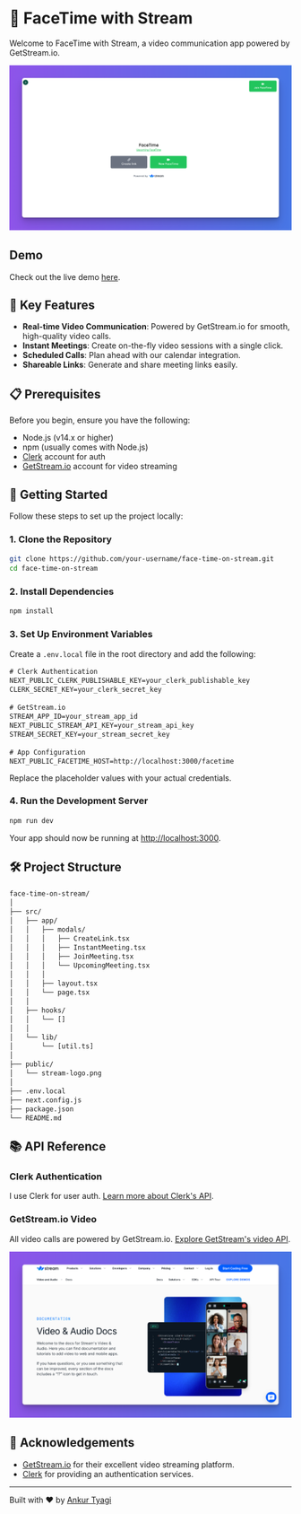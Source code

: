 # 🚀 FaceTime with Stream

Welcome to FaceTime with Stream, a video communication app powered by GetStream.io.

![img.png](./public/img.png)

## Demo

Check out the live demo [here](https://facetime-on-stream.vercel.app/).

## 🌟 Key Features

- **Real-time Video Communication**: Powered by GetStream.io for smooth, high-quality video calls.
- **Instant Meetings**: Create on-the-fly video sessions with a single click.
- **Scheduled Calls**: Plan ahead with our calendar integration.
- **Shareable Links**: Generate and share meeting links easily.

## 📋 Prerequisites

Before you begin, ensure you have the following:

- Node.js (v14.x or higher)
- npm (usually comes with Node.js)
- [Clerk](https://clerk.com/) account for auth
- [GetStream.io](https://getstream.io/) account for video streaming

## 🚀 Getting Started

Follow these steps to set up the project locally:

### 1. Clone the Repository

```bash
git clone https://github.com/your-username/face-time-on-stream.git
cd face-time-on-stream
```

### 2. Install Dependencies

```bash
npm install
```

### 3. Set Up Environment Variables

Create a `.env.local` file in the root directory and add the following:

```env
# Clerk Authentication
NEXT_PUBLIC_CLERK_PUBLISHABLE_KEY=your_clerk_publishable_key
CLERK_SECRET_KEY=your_clerk_secret_key

# GetStream.io
STREAM_APP_ID=your_stream_app_id
NEXT_PUBLIC_STREAM_API_KEY=your_stream_api_key
STREAM_SECRET_KEY=your_stream_secret_key

# App Configuration
NEXT_PUBLIC_FACETIME_HOST=http://localhost:3000/facetime
```

Replace the placeholder values with your actual credentials.

### 4. Run the Development Server

```bash
npm run dev
```

Your app should now be running at [http://localhost:3000](http://localhost:3000).

## 🛠 Project Structure

```
face-time-on-stream/
│
├── src/
│   ├── app/
│   │   ├── modals/
│   │   │   ├── CreateLink.tsx
│   │   │   ├── InstantMeeting.tsx
│   │   │   ├── JoinMeeting.tsx
│   │   │   └── UpcomingMeeting.tsx
│   │   │
│   │   ├── layout.tsx
│   │   └── page.tsx
│   │
│   ├── hooks/
│   │   └── []
│   │
│   └── lib/
│       └── [util.ts]
│
├── public/
│   └── stream-logo.png
│
├── .env.local
├── next.config.js
├── package.json
└── README.md
```

## 📚 API Reference

### Clerk Authentication

I use Clerk for user auth. [Learn more about Clerk's API](https://clerk.com/docs/reference/clerkjs).

### GetStream.io Video

All video calls are powered by GetStream.io. [Explore GetStream's video API](https://getstream.io/video/docs/).

![img_1.png](public/img_1.png)

## 🙏 Acknowledgements

- [GetStream.io](https://getstream.io/) for their excellent video streaming platform.
- [Clerk](https://clerk.com/) for providing an authentication services.
---

Built with ❤️ by [Ankur Tyagi](https://theankurtyagi.com/)
